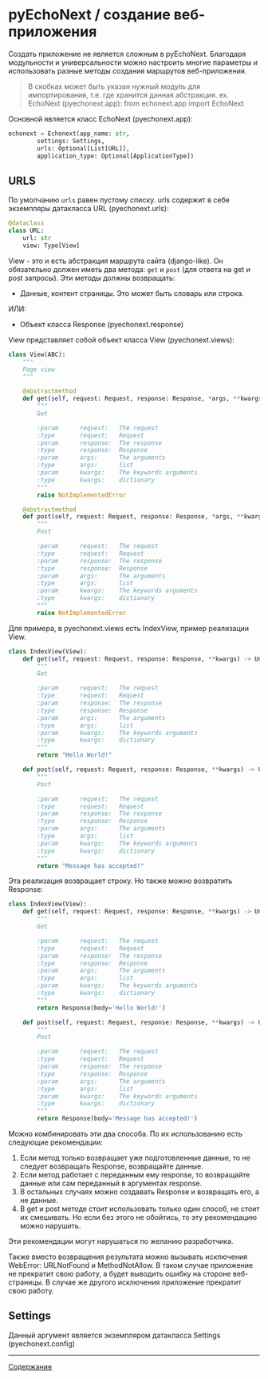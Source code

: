 # pyEchoNext / создание веб-приложения
Создать приложение не является сложным в pyEchoNext. Благодаря модульности и универсальности можно настроить многие параметры и использовать разные методы создания маршрутов веб-приложения.

 > В скобках может быть указан нужный модуль для импортирования, т.е. где хранится данная абстракция. ex. EchoNext (pyechonext.app): from echonext.app import EchoNext

Основной является класс EchoNext (pyechonext.app):

```python
echonext = Echonext(app_name: str,
		settings: Settings,
		urls: Optional[List[URL]],
		application_type: Optional[ApplicationType])
```

## URLS
По умолчанию `urls` равен пустому списку. urls содержит в себе экземпляры датакласса URL (pyechonext.urls):

```python
@dataclass
class URL:
	url: str
	view: Type[View]
```

View - это и есть абстракция маршрута сайта (django-like). Он обязательно должен иметь два метода: `get` и `post` (для ответа на get и post запросы). Эти методы должны возвращать:

 + Данные, контент страницы. Это может быть словарь или строка.

ИЛИ:

 + Объект класса Response (pyechonext.response)

View представляет собой объект класса View (pyechonext.views):

```python
class View(ABC):
	"""
	Page view
	"""

	@abstractmethod
	def get(self, request: Request, response: Response, *args, **kwargs) -> Union[Response, Any]:
		"""
		Get

		:param		request:   The request
		:type		request:   Request
		:param		response:  The response
		:type		response:  Response
		:param		args:	   The arguments
		:type		args:	   list
		:param		kwargs:	   The keywords arguments
		:type		kwargs:	   dictionary
		"""
		raise NotImplementedError

	@abstractmethod
	def post(self, request: Request, response: Response, *args, **kwargs) -> Union[Response, Any]:
		"""
		Post

		:param		request:   The request
		:type		request:   Request
		:param		response:  The response
		:type		response:  Response
		:param		args:	   The arguments
		:type		args:	   list
		:param		kwargs:	   The keywords arguments
		:type		kwargs:	   dictionary
		"""
		raise NotImplementedError
```

Для примера, в pyechonext.views есть IndexView, пример реализации View.

```python
class IndexView(View):
	def get(self, request: Request, response: Response, **kwargs) -> Union[Response, Any]:
		"""
		Get

		:param		request:   The request
		:type		request:   Request
		:param		response:  The response
		:type		response:  Response
		:param		args:	   The arguments
		:type		args:	   list
		:param		kwargs:	   The keywords arguments
		:type		kwargs:	   dictionary
		"""
		return "Hello World!"

	def post(self, request: Request, response: Response, **kwargs) -> Union[Response, Any]:
		"""
		Post

		:param		request:   The request
		:type		request:   Request
		:param		response:  The response
		:type		response:  Response
		:param		args:	   The arguments
		:type		args:	   list
		:param		kwargs:	   The keywords arguments
		:type		kwargs:	   dictionary
		"""
		return "Message has accepted!"
```

Эта реализация возвращает строку. Но также можно возвратить Response:

```python
class IndexView(View):
	def get(self, request: Request, response: Response, **kwargs) -> Union[Response, Any]:
		"""
		Get

		:param		request:   The request
		:type		request:   Request
		:param		response:  The response
		:type		response:  Response
		:param		args:	   The arguments
		:type		args:	   list
		:param		kwargs:	   The keywords arguments
		:type		kwargs:	   dictionary
		"""
		return Response(body='Hello World!')

	def post(self, request: Request, response: Response, **kwargs) -> Union[Response, Any]:
		"""
		Post

		:param		request:   The request
		:type		request:   Request
		:param		response:  The response
		:type		response:  Response
		:param		args:	   The arguments
		:type		args:	   list
		:param		kwargs:	   The keywords arguments
		:type		kwargs:	   dictionary
		"""
		return Response(body='Message has accepted!')
```

Можно комбинировать эти два способа. По их использованию есть следующие рекомендации:

1. Если метод только возвращает уже подготовленные данные, то не следует возвращать Response, возвращайте данные.
2. Если метод работает с переданным ему response, то возвращайте данные или сам переданный в аргументах response.
3. В остальных случаях можно создавать Response и возвращать его, а не данные.
4. В get и post методе стоит использовать только один способ, не стоит их смешивать. Но если без этого не обойтись, то эту рекомендацию можно нарушить.

Эти рекомендации могут нарушаться по желанию разработчика.

Также вместо возвращения результата можно вызывать исключения WebError: URLNotFound и MethodNotAllow. В таком случае приложение не прекратит свою работу, а будет выводить ошибку на стороне веб-страницы. В случае же другого исключения приложение прекратит свою работу.

## Settings
Данный аргумент является экземпляром датакласса Settings (pyechonext.config)

---

[Содержание](./index.md)

